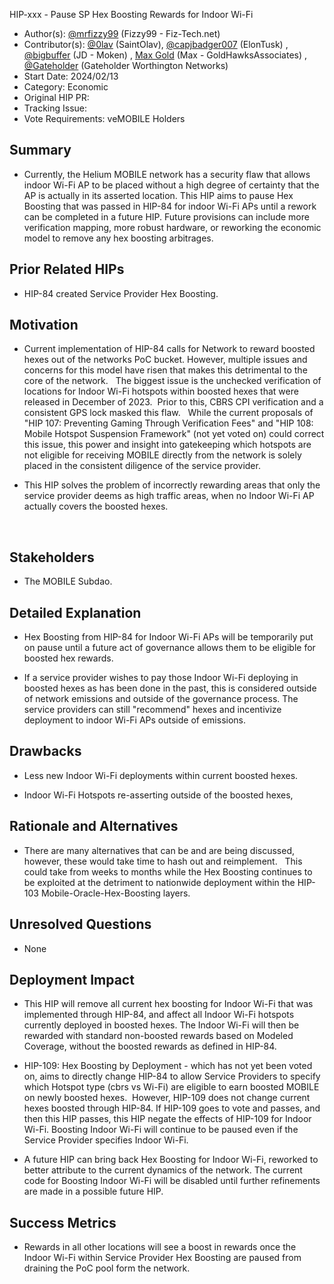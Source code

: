 HIP-xxx - Pause SP Hex Boosting Rewards for Indoor Wi-Fi

- Author(s): [@mrfizzy99](https://github.com/mrfizzy99) (Fizzy99 - Fiz-Tech.net)
- Contributor(s): [@0lav](https://github.com/0lav) (SaintOlav), [@capjbadger007](https://github.com/capjbadger007) (ElonTusk) , [@bigbuffer](https://github.com/bigbuffer) (JD - Moken) , [Max Gold](https://github.com/GoldHawksAssociates) (Max - GoldHawksAssociates) , [@Gateholder](https://github.com/Gateholder) (Gateholder Worthington Networks)
- Start Date: 2024/02/13
- Category: Economic
- Original HIP PR: <!-- leave this empty; maintainer will fill in ID of this pull request -->
- Tracking Issue: <!-- leave this empty; maintainer will create a discussion issue -->
- Vote Requirements: veMOBILE Holders

## Summary

- Currently, the Helium MOBILE network has a security flaw that allows indoor Wi-Fi AP to be placed without a high degree of certainty that the AP is actually in its asserted location.  This HIP aims to pause Hex Boosting that was passed in HIP-84 for indoor Wi-Fi APs until a rework can be completed in a future HIP.  Future provisions can include more verification mapping, more robust hardware, or reworking the economic model to remove any hex boosting arbitrages.


## Prior Related HIPs

- HIP-84 created Service Provider Hex Boosting.


## Motivation

- Current implementation of HIP-84 calls for Network to reward boosted hexes out of the networks PoC bucket. However, multiple issues and concerns for this model have risen that makes this detrimental to the core of the network.
  The biggest issue is the unchecked verification of locations for Indoor Wi-Fi hotspots within boosted hexes that were released in December of 2023.  Prior to this, CBRS CPI verification and a consistent GPS lock masked this flaw.
  While the current proposals of "HIP 107: Preventing Gaming Through Verification Fees" and "HIP 108: Mobile Hotspot Suspension Framework" (not yet voted on) could correct this issue, this power and insight into gatekeeping which hotspots are not eligible for receiving MOBILE directly from the network is solely placed in the consistent diligence of the service provider.

- This HIP solves the problem of incorrectly rewarding areas that only the service provider deems as high traffic areas, when no Indoor Wi-Fi AP actually covers the boosted hexes.

  

## Stakeholders

- The MOBILE Subdao.  


## Detailed Explanation

- Hex Boosting from HIP-84 for Indoor Wi-Fi APs will be temporarily put on pause until a future act of governance allows them to be eligible for boosted hex rewards.

- If a service provider wishes to pay those Indoor Wi-Fi deploying in boosted hexes as has been done in the past, this is considered outside of network emissions and outside of the governance process.  The service providers can still "recommend" hexes and incentivize deployment to indoor Wi-Fi APs outside of emissions.


## Drawbacks

- Less new Indoor Wi-Fi deployments within current boosted hexes.
  
- Indoor Wi-Fi Hotspots re-asserting outside of the boosted hexes, 


## Rationale and Alternatives

- There are many alternatives that can be and are being discussed, however, these would take time to hash out and reimplement.   This could take from weeks to months while the Hex Boosting continues to be exploited at the detriment to nationwide deployment within the HIP-103 Mobile-Oracle-Hex-Boosting layers.  


## Unresolved Questions

- None


## Deployment Impact

- This HIP will remove all current hex boosting for Indoor Wi-Fi that was implemented through HIP-84, and affect all Indoor Wi-Fi hotspots currently deployed in boosted hexes. The Indoor Wi-Fi will then be rewarded with standard non-boosted rewards based on Modeled Coverage, without the boosted rewards as defined in HIP-84.
  
- HIP-109: Hex Boosting by Deployment - which has not yet been voted on, aims to directly change HIP-84 to allow Service Providers to specify which Hotspot type (cbrs vs Wi-Fi) are eligible to earn boosted MOBILE on newly boosted hexes.  However, HIP-109 does not change current hexes boosted through HIP-84. If HIP-109 goes to vote and passes, and then this HIP passes, this HIP negate the effects of HIP-109 for Indoor Wi-Fi.  Boosting Indoor Wi-Fi will continue to be paused even if the Service Provider specifies Indoor Wi-Fi. 

- A future HIP can bring back Hex Boosting for Indoor Wi-Fi, reworked to better attribute to the current dynamics of the network. The current code for Boosting Indoor Wi-Fi will be disabled until further refinements are made in a possible future HIP.


## Success Metrics

- Rewards in all other locations will see a boost in rewards once the Indoor Wi-Fi within Service Provider Hex Boosting are paused from draining the PoC pool form the network.
